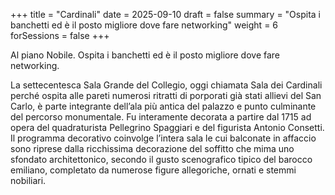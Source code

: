 +++
title = "Cardinali"
date = 2025-09-10
draft = false
summary = "Ospita i banchetti ed è il posto migliore dove fare networking"
weight = 6
forSessions = false
+++

Al piano Nobile. Ospita i banchetti ed è il posto migliore dove fare networking.

La settecentesca Sala Grande del Collegio, oggi chiamata Sala dei Cardinali
perché ospita alle pareti numerosi ritratti di porporati già stati allievi del
San Carlo, è parte integrante dell’ala più antica del palazzo e punto culminante
del percorso monumentale. Fu interamente decorata a partire dal 1715 ad opera
del quadraturista Pellegrino Spaggiari e del figurista Antonio Consetti. Il
programma decorativo coinvolge l’intera sala le cui balconate in affaccio sono
riprese dalla ricchissima decorazione del soffitto che mima uno sfondato
architettonico, secondo il gusto scenografico tipico del barocco emiliano,
completato da numerose figure allegoriche, ornati e stemmi nobiliari.
